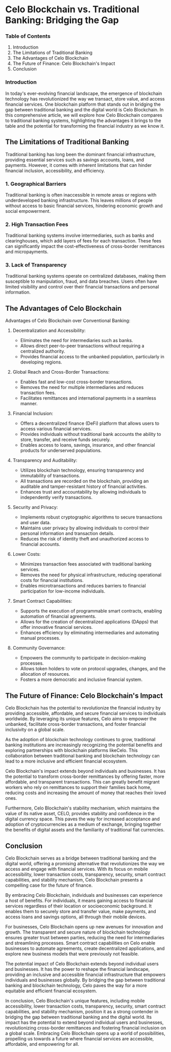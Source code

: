 # Celo Blockchain vs. Traditional Banking: Bridging the Gap

### Table of Contents
1. Introduction
2. The Limitations of Traditional Banking
3. The Advantages of Celo Blockchain
4. The Future of Finance: Celo Blockchain's Impact
5. Conclusion

### Introduction
In today's ever-evolving financial landscape, the emergence of blockchain technology has revolutionized the way we transact, store value, and access financial services. One blockchain platform that stands out in bridging the gap between traditional banking and the digital world is Celo Blockchain. In this comprehensive article, we will explore how Celo Blockchain compares to traditional banking systems, highlighting the advantages it brings to the table and the potential for transforming the financial industry as we know it.

## The Limitations of Traditional Banking
Traditional banking has long been the dominant financial infrastructure, providing essential services such as savings accounts, loans, and payments. However, it comes with inherent limitations that can hinder financial inclusion, accessibility, and efficiency.

### 1. Geographical Barriers
Traditional banking is often inaccessible in remote areas or regions with underdeveloped banking infrastructure. This leaves millions of people without access to basic financial services, hindering economic growth and social empowerment.

### 2. High Transaction Fees
Traditional banking systems involve intermediaries, such as banks and clearinghouses, which add layers of fees for each transaction. These fees can significantly impact the cost-effectiveness of cross-border remittances and micropayments.

### 3. Lack of Transparency
Traditional banking systems operate on centralized databases, making them susceptible to manipulation, fraud, and data breaches. Users often have limited visibility and control over their financial transactions and personal information.

## The Advantages of Celo Blockchain
Advantages of Celo Blockchain over Conventional Banking:

1. Decentralization and Accessibility:
   - Eliminates the need for intermediaries such as banks.
   - Allows direct peer-to-peer transactions without requiring a centralized authority.
   - Provides financial access to the unbanked population, particularly in developing regions.

2. Global Reach and Cross-Border Transactions:
   - Enables fast and low-cost cross-border transactions.
   - Removes the need for multiple intermediaries and reduces transaction fees.
   - Facilitates remittances and international payments in a seamless manner.

3. Financial Inclusion:
   - Offers a decentralized finance (DeFi) platform that allows users to access various financial services.
   - Provides individuals without traditional bank accounts the ability to store, transfer, and receive funds securely.
   - Enables access to loans, savings, insurance, and other financial products for underserved populations.

4. Transparency and Auditability:
   - Utilizes blockchain technology, ensuring transparency and immutability of transactions.
   - All transactions are recorded on the blockchain, providing an auditable and tamper-resistant history of financial activities.
   - Enhances trust and accountability by allowing individuals to independently verify transactions.

5. Security and Privacy:
   - Implements robust cryptographic algorithms to secure transactions and user data.
   - Maintains user privacy by allowing individuals to control their personal information and transaction details.
   - Reduces the risk of identity theft and unauthorized access to financial accounts.

6. Lower Costs:
   - Minimizes transaction fees associated with traditional banking services.
   - Removes the need for physical infrastructure, reducing operational costs for financial institutions.
   - Enables microtransactions and reduces barriers to financial participation for low-income individuals.

7. Smart Contract Capabilities:
   - Supports the execution of programmable smart contracts, enabling automation of financial agreements.
   - Allows for the creation of decentralized applications (DApps) that offer innovative financial services.
   - Enhances efficiency by eliminating intermediaries and automating manual processes.

8. Community Governance:
   - Empowers the community to participate in decision-making processes.
   - Allows token holders to vote on protocol upgrades, changes, and the allocation of resources.
   - Fosters a more democratic and inclusive financial system.


## The Future of Finance: Celo Blockchain's Impact
Celo Blockchain has the potential to revolutionize the financial industry by providing accessible, affordable, and secure financial services to individuals worldwide. By leveraging its unique features, Celo aims to empower the unbanked, facilitate cross-border transactions, and foster financial inclusivity on a global scale.

As the adoption of blockchain technology continues to grow, traditional banking institutions are increasingly recognizing the potential benefits and exploring partnerships with blockchain platforms likeCelo. This collaboration between traditional banking and blockchain technology can lead to a more inclusive and efficient financial ecosystem.

Celo Blockchain's impact extends beyond individuals and businesses. It has the potential to transform cross-border remittances by offering faster, more affordable, and transparent transactions. This can greatly benefit migrant workers who rely on remittances to support their families back home, reducing costs and increasing the amount of money that reaches their loved ones.

Furthermore, Celo Blockchain's stability mechanism, which maintains the value of its native asset, CELO, provides stability and confidence in the digital currency space. This paves the way for increased acceptance and adoption of cryptocurrencies as a medium of exchange, bringing together the benefits of digital assets and the familiarity of traditional fiat currencies.

## Conclusion
Celo Blockchain serves as a bridge between traditional banking and the digital world, offering a promising alternative that revolutionizes the way we access and engage with financial services. With its focus on mobile accessibility, lower transaction costs, transparency, security, smart contract capabilities, and stability mechanism, Celo Blockchain presents a compelling case for the future of finance.

By embracing Celo Blockchain, individuals and businesses can experience a host of benefits. For individuals, it means gaining access to financial services regardless of their location or socioeconomic background. It enables them to securely store and transfer value, make payments, and access loans and savings options, all through their mobile devices.

For businesses, Celo Blockchain opens up new avenues for innovation and growth. The transparent and secure nature of blockchain technology ensures greater trust between parties, reducing the need for intermediaries and streamlining processes. Smart contract capabilities on Celo enable businesses to automate agreements, create decentralized applications, and explore new business models that were previously not feasible.

The potential impact of Celo Blockchain extends beyond individual users and businesses. It has the power to reshape the financial landscape, providing an inclusive and accessible financial infrastructure that empowers individuals and businesses globally. By bridging the gap between traditional banking and blockchain technology, Celo paves the way for a more equitable and efficient financial ecosystem.

In conclusion, Celo Blockchain's unique features, including mobile accessibility, lower transaction costs, transparency, security, smart contract capabilities, and stability mechanism, position it as a strong contender in bridging the gap between traditional banking and the digital world. Its impact has the potential to extend beyond individual users and businesses, revolutionizing cross-border remittances and fostering financial inclusion on a global scale. Embracing Celo Blockchain opens up a world of possibilities, propelling us towards a future where financial services are accessible, affordable, and empowering for all.
